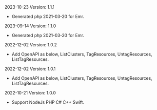 2023-10-23 Version: 1.1.1
- Generated php 2021-03-20 for Emr.

2023-09-14 Version: 1.1.0
- Generated php 2021-03-20 for Emr.

2022-12-02 Version: 1.0.2
- Add OpenAPI as below, ListClusters, TagResources, UntagResources, ListTagResources.

2022-12-02 Version: 1.0.1
- Add OpenAPI as below, ListClusters, TagResources, UntagResources, ListTagResources.

2022-10-21 Version: 1.0.0
- Support NodeJs PHP C# C++ Swift.


